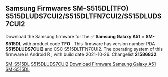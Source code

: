 <h2>Samsung Firmwares SM-S515DL(TFO) S515DLUDS7CUI2/S515DLTFN7CUI2/S515DLUDS7CUI2</h2>
Download the Samsung firmware for the ✅ <strong>Samsung Galaxy A51 </strong> ⭐ <strong>SM-S515DL</strong> with product code <strong>TFO</strong> . This firmware has version number PDA <strong>S515DLUDS7CUI2</strong> and CSC S515DLTFN7CUI2. The operating system of this firmware is Android R , with build date 2021-10-26. Changelist <strong>21586832</strong>.


[SM-S515DL](https://samfirm.shop/samsung/model/SM-S515DL)
[S515DLUDS7CUI2](https://samfirm.shop/samsung/pda/S515DLUDS7CUI2)
[Download Firmware Samsung Galaxy A51 SM-S515DL](https://samfirm.shop/samsung/firmware/468185)
